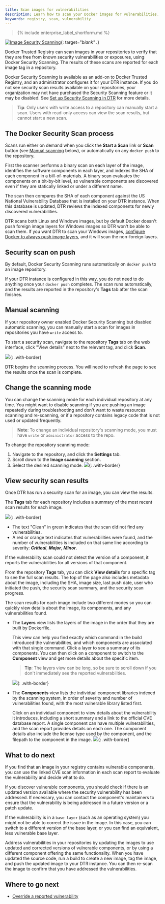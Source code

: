 ```yaml
---
title: Scan images for vulnerabilities
description: Learn how to scan your Docker images for vulnerabilities.
keywords: registry, scan, vulnerability
---
```


>{% include enterprise_label_shortform.md %}

[![Image Security Scanning](../../images/scanning_video.png)](https://www.youtube.com/watch?v=121poCB0Nn8 "Images Security Scanning"){: target="_blank" ._}

Docker Trusted Registry can scan images in your repositories to verify that they
are free from known security vulnerabilities or exposures, using Docker Security
Scanning. The results of these scans are reported for each image tag in a repository.

Docker Security Scanning is available as an add-on to Docker Trusted Registry,
and an administrator configures it for your DTR instance. If you do not see
security scan results available on your repositories, your organization may not
have purchased the Security Scanning feature or it may be disabled. See
[Set up Security Scanning in DTR](../../admin/configure/set-up-vulnerability-scans.md)
for more details.

> **Tip**: Only users with write access to a repository can manually start a
scan. Users with read-only access can view the scan results, but cannot start
a new scan.

## The Docker Security Scan process

Scans run either on demand when you click the **Start a Scan** link or
**Scan** button (see [Manual scanning](#manual-scanning) below), or automatically
on any `docker push` to the repository.

First the scanner performs a binary scan on each layer of the image, identifies
the software components in each layer, and indexes the SHA of each component in
a bill-of-materials. A binary scan evaluates the components on a bit-by-bit
level, so vulnerable components are discovered even if they are
statically linked or under a different name.

The scan then compares the SHA of each component against the US National
Vulnerability Database that is installed on your DTR instance. When
this database is updated, DTR reviews the indexed components for newly
discovered vulnerabilities.

DTR scans both Linux and Windows images, but by default Docker doesn't push
foreign image layers for Windows images so DTR won't be able to scan them. If
you want DTR to scan your Windows images,
[configure Docker to always push image layers](pull-and-push-images.md), and it
will scan the non-foreign layers.

## Security scan on push

By default, Docker Security Scanning runs automatically on `docker push` to an
image repository.

If your DTR instance is configured in this way, you do not need to do anything
once your `docker push` completes. The scan runs automatically, and the results
are reported in the repository's **Tags** tab after the scan finishes.

## Manual scanning

If your repository owner enabled Docker Security Scanning but disabled automatic
scanning, you can manually start a scan for images in repositories you
have `write` access to.

To start a security scan, navigate to the repository **Tags** tab on the web interface, click "View details" next to the relevant tag, and click **Scan**.

![](../../images/scan-images-for-vulns-1.png){: .with-border}

DTR begins the scanning process. You will need to refresh the page to see the
results once the scan is complete.

## Change the scanning mode

You can change the scanning mode for each individual repository at any time. You
might want to disable scanning if you are pushing an image repeatedly during
troubleshooting and don't want to waste resources scanning and re-scanning, or
if a repository contains legacy code that is not used or updated frequently.

> **Note**: To change an individual repository's scanning mode, you must have
`write` or `administrator` access to the repo.

To change the repository scanning mode:

1. Navigate to the repository, and click the **Settings** tab.
2. Scroll down to the **Image scanning** section.
3. Select the desired scanning mode.
![](../../images/scan-images-for-vulns-2.png){: .with-border}

## View security scan results

Once DTR has run a security scan for an image, you can view the results.

The **Tags** tab for each repository includes a summary of the most recent
scan results for each image.

![](../../images/scan-images-for-vulns-3.png){: .with-border}
- The text "Clean" in green indicates that the scan did not find
any vulnerabilities.
- A red or orange text indicates that vulnerabilities were found, and
the number of vulnerabilities is included on that same line according to severity: ***Critical***, ***Major***, ***Minor***.

If the vulnerability scan could not detect the version of a component, it reports
the vulnerabilities for all versions of that component.

From the repository **Tags** tab, you can click **View details** for a specific tag to see
the full scan results. The top of the page also includes metadata about the
image, including the SHA, image size, last push date, user who initiated the push,
the security scan summary, and the security scan progress.

The scan results for each image include two different modes so you can quickly
view details about the image, its components, and any vulnerabilities found.

- The **Layers** view lists the layers of the image in the order that they are built
by Dockerfile.

    This view can help you find exactly which command in the build introduced
    the vulnerabilities, and which components are associated with that single
    command. Click a layer to see a summary of its components. You can then
    click on a component to switch to the **Component** view and get more details
    about the specific item.

    > **Tip**: The layers view can be long, so be sure
    to scroll down if you don't immediately see the reported vulnerabilities.

   ![](../../images/scan-images-for-vulns-4.png){: .with-border}

- The **Components** view lists the individual component libraries indexed by
the scanning system, in order of severity and number of vulnerabilities found, with the most vulnerable library listed first.

    Click on an individual component to view details about the vulnerability it
    introduces, including a short summary and a link to the official CVE
    database report. A single component can have multiple vulnerabilities, and
    the scan report provides details on each one. The component details also
    include the license type used by the component, and the filepath to the
    component in the image.
![](../../images/scan-images-for-vulns-5.png){: .with-border}

## What to do next

If you find that an image in your registry contains vulnerable components, you
can use the linked CVE scan information in each scan report to evaluate the
vulnerability and decide what to do.

If you discover vulnerable components, you should check if there is an updated
version available where the security vulnerability has been addressed. If
necessary, you can contact the component's maintainers to ensure that the
vulnerability is being addressed in a future version or a patch update.

If the vulnerability is in a `base layer` (such as an operating system) you
might not be able to correct the issue in the image. In this case, you can
switch to a different version of the base layer, or you can find an
equivalent, less vulnerable base layer.

Address vulnerabilities in your repositories by updating the images to use
updated and corrected versions of vulnerable components, or by using a different
component offering the same functionality. When you have updated the source
code, run a build to create a new image, tag the image, and push the updated
image to your DTR instance. You can then re-scan the image to confirm that you
have addressed the vulnerabilities.

## Where to go next

* [Override a reported vulnerability](override-a-vulnerability.md)

